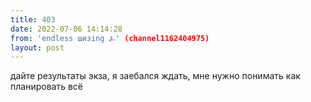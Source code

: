 ```yaml
---
title: 403
date: 2022-07-06 14:14:28
from: 'endless шизing ⍼' (channel1162404975)
layout: post
---
```


дайте результаты экза, я заебался ждать, мне нужно понимать как планировать всё
